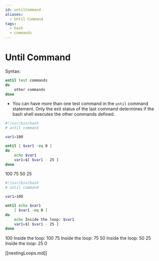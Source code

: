 ```yaml
---
id: untilCommand
aliases:
  - Until Command
tags:
  - bash
  - commands
---
```


# Until Command

Syntax:

```bash
until test commands
do
    other commands
done
```

- You can have more than one test command in the `until` command statement. Only
  the exit status of the last command determines if the bash shell executes the
  other commands defined.

```bash
#!/usr/bin/bash
# until command

var1=100

until [ $var1 -eq 0 ]
do
    echo $var1
    var1=$[ $var1 - 25 ]
done
```

100
75
50
25

```bash
#!/usr/bin/bash
# until command

var1=100

until echo $var1
    [ $var1 -eq 0 ]
do
    echo Inside the loop: $var1
    var1=$[ $var1 - 25 ]
done
```

100
Inside the loop: 100
75
Inside the loop: 75
50
Inside the loop: 50
25
Inside the loop: 25
0

[[nestingLoops.md]]

